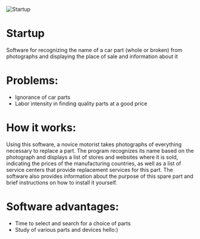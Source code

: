 ![Startup](https://zubilo-perm.ru/data/big/zapchasti_ikonka.jpg)
# Startup
Software for recognizing the name of a car part (whole or broken) from photographs and displaying the place of sale and information about it
# Problems:
- Ignorance of car parts
- Labor intensity in finding quality parts at a good price
# How it works:
  Using this software, a novice motorist takes photographs of everything necessary to replace a part. The program recognizes its name based on the photograph and displays a list of stores and websites where it is sold, indicating the prices of the manufacturing countries, as well as a list of service centers that provide replacement services for this part. The software also provides information about the purpose of this spare part and brief instructions on how to install it yourself.
 # Software advantages:
- Time to select and search for a choice of parts
- Study of various parts and devices 
hello:)

